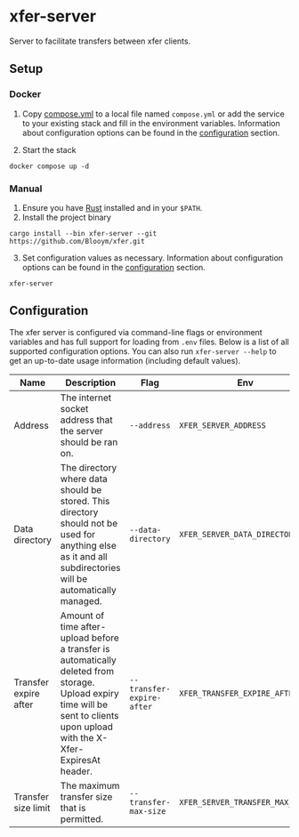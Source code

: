 # xfer-server

Server to facilitate transfers between xfer clients.

## Setup

### Docker

1. Copy [compose.yml](./compose.yml) to a local file named `compose.yml` or add the
   service to your existing stack and fill in the environment variables.
   Information about configuration options can be found in the
   [configuration](#configuration) section.

2. Start the stack

```
docker compose up -d
```

### Manual

1. Ensure you have [Rust](https://www.rust-lang.org/tools/install) installed and
   in your `$PATH`.
2. Install the project binary

```
cargo install --bin xfer-server --git https://github.com/Blooym/xfer.git
```

3. Set configuration values as necessary.
   Information about configuration options can be found in the
   [configuration](#configuration) section.

```
xfer-server
```

## Configuration

The xfer server is configured via command-line flags or environment variables and has full support for loading from `.env` files. Below is a list of all supported configuration options. You can also run `xfer-server --help` to get an up-to-date usage information (including default values).

| Name                  | Description                                                                                                                                                                   | Flag                      | Env                             | Default                         |
| --------------------- | ----------------------------------------------------------------------------------------------------------------------------------------------------------------------------- | ------------------------- | ------------------------------- | ------------------------------- |
| Address               | The internet socket address that the server should be ran on.                                                                                                                 | `--address`               | `XFER_SERVER_ADDRESS`           | `127.0.0.1:8255`                |
| Data directory        | The directory where data should be stored. This directory should not be used for anything else as it and all subdirectories will be automatically managed.                    | `--data-directory`        | `XFER_SERVER_DATA_DIRECTORY`    | `OS Data Directory/xfer-server` |
| Transfer expire after | Amount of time after-upload before a transfer is automatically deleted from storage. Upload expiry time will be sent to clients upon upload with the X-Xfer-ExpiresAt header. | `--transfer-expire-after` | `XFER_TRANSFER_EXPIRE_AFTER`    | `1h`                            |
| Transfer size limit   | The maximum transfer size that is permitted.                                                                                                                                  | `--transfer-max-size`     | `XFER_SERVER_TRANSFER_MAX_SIZE` | `50MB`                          |